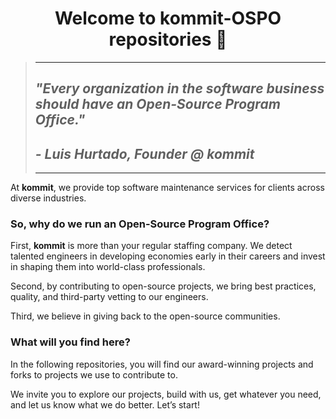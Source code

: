 <div align="center">

# Welcome to **kommit-OSPO** repositories 👋

</div>

<div align="left">


> ---
> 
> <h2> <i> "Every organization in the software business should have an Open-Source Program Office." </i> </h2>
>
> <h2> <i> - Luis Hurtado, Founder @ kommit </i> </h2>
>
> ---

At **kommit**, we provide top software maintenance services for clients across diverse industries.

### So, why do we run an Open-Source Program Office?

First, **kommit** is more than your regular staffing company. We detect talented engineers in developing economies early in their careers and invest in shaping them into world-class professionals.

Second, by contributing to open-source projects, we bring best practices, quality, and third-party vetting to our engineers.

Third, we believe in giving back to the open-source communities.

### What will you find here?

In the following repositories, you will find our award-winning projects and forks to projects we use to contribute to.

We invite you to explore our projects, build with us, get whatever you need, and let us know what we do better. Let’s start!

</div>
